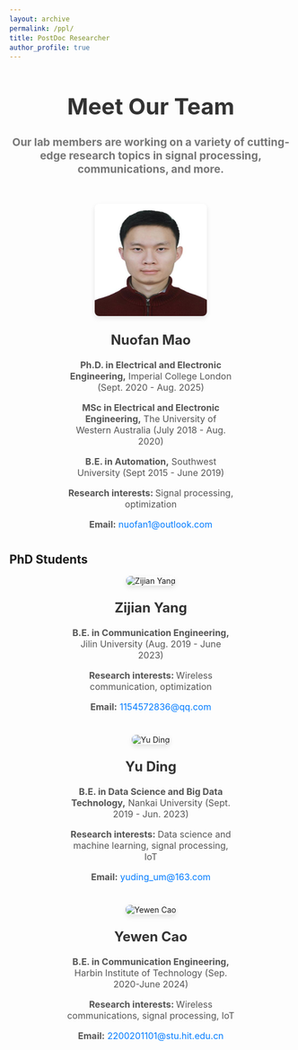 ```yaml
---
layout: archive
permalink: /ppl/
title: PostDoc Researcher
author_profile: true
---
```


<style>
  .team-member {
    display: flex;
    flex-wrap: wrap;
    justify-content: center;
    margin-bottom: 30px;
    text-align: center;
  }

  .team-member img {
    border-radius: 8px;
    box-shadow: 0 4px 8px rgba(0, 0, 0, 0.1);
    width: 200px; /* 调整图片大小 */
    height: 200px; /* 调整图片大小 */
    margin-bottom: 15px; /* 调整图片与文本之间的间距 */
  }

  .team-member .info {
    max-width: 300px;
  }

  .team-member h2 {
    font-size: 1.5rem;
    color: #333;
    margin-top: 10px;
  }

  .team-member p {
    font-size: 1rem;
    color: #555;
    margin-bottom: 10px;
  }

  .team-member p strong {
    font-weight: bold;
  }

  .team-member .contact {
    margin-top: 15px;
  }

  .team-member .contact a {
    text-decoration: none;
    color: #007BFF;
  }

  table {
    width: 100%;
    border-collapse: collapse;
  }

  table th, table td {
    padding: 10px;
    text-align: left;
    vertical-align: top;
  }

  table th {
    font-size: 1.2rem;
    color: #333;
  }

  .header {
    text-align: center;
    margin-bottom: 50px;
  }

  .header h1 {
    font-size: 2.5rem;
    color: #333;
    margin-bottom: 20px;
  }

  .header h3 {
    font-size: 1.2rem;
    color: #777;
  }
</style>

<div class="header">
  <h1>Meet Our Team</h1>
  <h3>Our lab members are working on a variety of cutting-edge research topics in signal processing, communications, and more.</h3>
</div>

<!-- Team Member Section: PostDoc Researcher -->
<div class="team-member">
  <div class="info">
    <img src="https://github.com/lynshao/Lab.github.io/blob/master/images/nuofan_mao.jpg?raw=true" alt="Nuofan Mao">
    <h2>Nuofan Mao</h2>
    <p><strong>Ph.D. in Electrical and Electronic Engineering,</strong> Imperial College London (Sept. 2020 - Aug. 2025)</p>
    <p><strong>MSc in Electrical and Electronic Engineering,</strong> The University of Western Australia (July 2018 - Aug. 2020)</p>
    <p><strong>B.E. in Automation,</strong> Southwest University (Sept 2015 - June 2019)</p>
    <p><strong>Research interests: </strong> Signal processing, optimization </p>
    <div class="contact">
      <p><strong>Email:</strong> <a href="mailto:nuofan1@outlook.com">nuofan1@outlook.com</a></p>
    </div>
  </div>
</div>

<!-- PhD Students Section -->
<h2>PhD Students</h2>

<!-- Zijian Yang -->
<div class="team-member">
  <div class="info">
    <img src="https://github.com/lynshao/Lab.github.io/blob/master/images/zijian.jpg?raw=true" alt="Zijian Yang">
    <h2>Zijian Yang</h2>
    <p><strong>B.E. in Communication Engineering,</strong> Jilin University (Aug. 2019 - June 2023)</p>
    <p><strong>Research interests: </strong> Wireless communication, optimization </p>
    <div class="contact">
      <p><strong>Email:</strong> <a href="mailto:1154572836@qq.com">1154572836@qq.com</a></p>
    </div>
  </div>
</div>

<!-- Yu Ding -->
<div class="team-member">
  <div class="info">
    <img src="https://github.com/lynshao/Lab.github.io/blob/master/images/yu.jpg?raw=true" alt="Yu Ding">
    <h2>Yu Ding</h2>
    <p><strong>B.E. in Data Science and Big Data Technology,</strong> Nankai University (Sept. 2019 - Jun. 2023)</p>
    <p><strong>Research interests: </strong> Data science and machine learning, signal processing, IoT </p>
    <div class="contact">
      <p><strong>Email:</strong> <a href="mailto:yuding_um@163.com">yuding_um@163.com</a></p>
    </div>
  </div>
</div>

<!-- Yewen Cao -->
<div class="team-member">
  <div class="info">
    <img src="https://github.com/lynshao/Lab.github.io/blob/master/images/yewen.jpg?raw=true" alt="Yewen Cao">
    <h2>Yewen Cao</h2>
    <p><strong>B.E. in Communication Engineering,</strong> Harbin Institute of Technology (Sep. 2020-June 2024)</p>
    <p><strong>Research interests: </strong> Wireless communications, signal processing, IoT </p>
    <div class="contact">
      <p><strong>Email:</strong> <a href="mailto:2200201101@stu.hit.edu.cn">2200201101@stu.hit.edu.cn</a></p>
    </div>
  </div>
</div>

<!-- Repeat similar structure for other members -->

